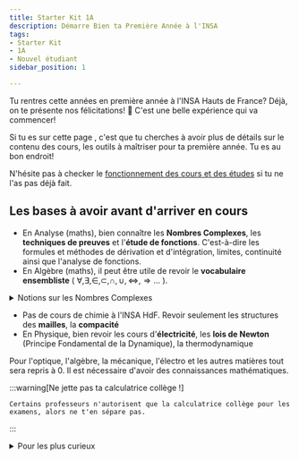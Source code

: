 ```yaml
---
title: Starter Kit 1A
description: Démarre Bien ta Première Année à l'INSA
tags:
- Starter Kit
- 1A
- Nouvel étudiant
sidebar_position: 1

---
```

Tu rentres cette années en première année à l'INSA Hauts de France? Déjà, on te présente nos félicitations! 🎉 C'est une belle expérience qui va commencer!

Si tu es sur cette page , c'est que tu cherches à avoir plus de détails sur le contenu des cours, les outils à maîtriser pour ta première année. Tu es au bon endroit!

N'hésite pas à checker le [fonctionnement des cours et des études](/futur-etudiant/starter-packs#fonctionnement-des-cours) si tu ne l'as pas déjà fait.



## Les bases à avoir avant d'arriver en cours
- En Analyse (maths), bien connaître les **Nombres Complexes**, les **techniques de preuves** et l'**étude de fonctions**. C'est-à-dire les formules et méthodes de dérivation et d'intégration, limites, continuité ainsi que l'analyse de fonctions. 
- En Algèbre (maths), il peut être utile de revoir le **vocabulaire ensembliste** ( $\forall, \exists, \in, \subset, \cap, \cup, \iff, \Rightarrow...$ ).

<details>
  <summary>Notions sur les Nombres Complexes</summary>
  <div>
    <div>
        En analyse, l'année commence directement sur les **Nombres Complexes**. Si tu n'as pas fait l'option Maths Expertes en Terminale, on te conseille vivement de jetter coup d'oeil aux bases pour ne pas être perdu.e dès le premier cours.

        Lien utile : [Cours de Terminale de Yvan Monka - Le goat](https://www.maths-et-tiques.fr/telech/Tcompl.pdf)
    
    </div>
    

  </div>
</details>

- Pas de cours de chimie à l'INSA HdF. Revoir seulement les structures des **mailles**, la **compacité**
- En Physique, bien revoir les cours d'**électricité**, les **lois de Newton** (Principe Fondamental de la Dynamique), la thermodynamique 

Pour l'optique, l'algèbre, la mécanique, l'électro et les autres matières tout sera repris à 0. Il est nécessaire d'avoir des connaissances mathématiques.

:::warning[Ne jette pas ta calculatrice collège !]

    Certains professeurs n'autorisent que la calculatrice collège pour les examens, alors ne t'en sépare pas.
:::
<details>
    <summary>Pour les plus curieux</summary>
        <div>
            - **Le Syllabus** : [Syllabus 1A](/files/syllabus/Syllabus_1A_2023_2024.pdf) - C'est le programme officiel de la première année
        </div>
</details>






